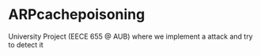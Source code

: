 # ARPcachepoisoning
University Project (EECE 655 @ AUB) where we implement a attack and try to detect it
